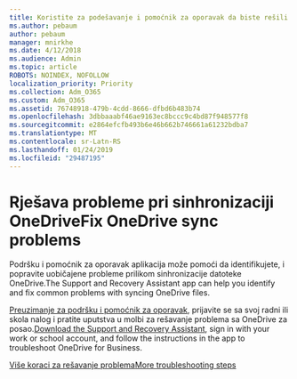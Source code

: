 ```yaml
---
title: Koristite za podešavanje i pomoćnik za oporavak da biste rešili OneDrive za posao
ms.author: pebaum
author: pebaum
manager: mnirkhe
ms.date: 4/12/2018
ms.audience: Admin
ms.topic: article
ROBOTS: NOINDEX, NOFOLLOW
localization_priority: Priority
ms.collection: Adm_O365
ms.custom: Adm_O365
ms.assetid: 76748918-479b-4cdd-8666-dfbd6b483b74
ms.openlocfilehash: 3dbbaaabf46ae9163ec8bccc9c4bd87f948577f8
ms.sourcegitcommit: e2864efcfb493b6e46b662b746661a61232bdba7
ms.translationtype: MT
ms.contentlocale: sr-Latn-RS
ms.lasthandoff: 01/24/2019
ms.locfileid: "29487195"
---
```

# <a name="fix-onedrive-sync-problems"></a><span data-ttu-id="b38b6-102">Rješava probleme pri sinhronizaciji OneDrive</span><span class="sxs-lookup"><span data-stu-id="b38b6-102">Fix OneDrive sync problems</span></span>

<span data-ttu-id="b38b6-103">Podršku i pomoćnik za oporavak aplikacija može pomoći da identifikujete, i popravite uobičajene probleme prilikom sinhronizacije datoteke OneDrive.</span><span class="sxs-lookup"><span data-stu-id="b38b6-103">The Support and Recovery Assistant app can help you identify and fix common problems with syncing OneDrive files.</span></span> 
  
<span data-ttu-id="b38b6-104">[Preuzimanje za podršku i pomoćnik za oporavak](https://aka.ms/sara), prijavite se sa svoj radni ili skola nalog i pratite uputstva u molbi za rešavanje problema sa OneDrive za posao.</span><span class="sxs-lookup"><span data-stu-id="b38b6-104">[Download the Support and Recovery Assistant](https://aka.ms/sara), sign in with your work or school account, and follow the instructions in the app to troubleshoot OneDrive for Business.</span></span> 
  
[<span data-ttu-id="b38b6-105">Više koraci za rešavanje problema</span><span class="sxs-lookup"><span data-stu-id="b38b6-105">More troubleshooting steps</span></span>](https://go.microsoft.com/fwlink/?linkid=872097)
  

